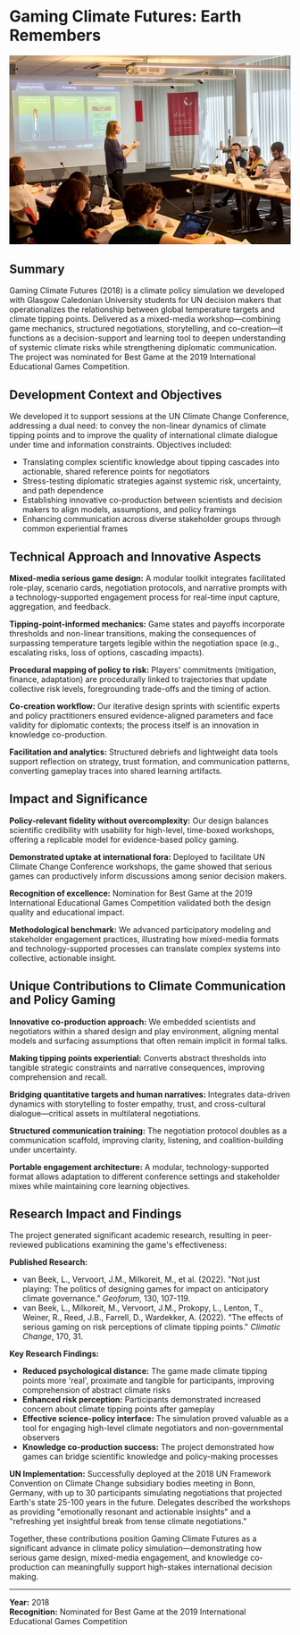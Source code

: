 # Gaming Climate Futures: Earth Remembers

![Gaming Climate Futures](2018_gaming_climate_futures_main_project.jpg)

## Summary

Gaming Climate Futures (2018) is a climate policy simulation we developed with Glasgow Caledonian University students for UN decision makers that operationalizes the relationship between global temperature targets and climate tipping points. Delivered as a mixed-media workshop—combining game mechanics, structured negotiations, storytelling, and co-creation—it functions as a decision-support and learning tool to deepen understanding of systemic climate risks while strengthening diplomatic communication. The project was nominated for Best Game at the 2019 International Educational Games Competition.

## Development Context and Objectives

We developed it to support sessions at the UN Climate Change Conference, addressing a dual need: to convey the non-linear dynamics of climate tipping points and to improve the quality of international climate dialogue under time and information constraints. Objectives included:

- Translating complex scientific knowledge about tipping cascades into actionable, shared reference points for negotiators
- Stress-testing diplomatic strategies against systemic risk, uncertainty, and path dependence
- Establishing innovative co-production between scientists and decision makers to align models, assumptions, and policy framings
- Enhancing communication across diverse stakeholder groups through common experiential frames

## Technical Approach and Innovative Aspects

**Mixed-media serious game design:** A modular toolkit integrates facilitated role-play, scenario cards, negotiation protocols, and narrative prompts with a technology-supported engagement process for real-time input capture, aggregation, and feedback.

**Tipping-point-informed mechanics:** Game states and payoffs incorporate thresholds and non-linear transitions, making the consequences of surpassing temperature targets legible within the negotiation space (e.g., escalating risks, loss of options, cascading impacts).

**Procedural mapping of policy to risk:** Players' commitments (mitigation, finance, adaptation) are procedurally linked to trajectories that update collective risk levels, foregrounding trade-offs and the timing of action.

**Co-creation workflow:** Our iterative design sprints with scientific experts and policy practitioners ensured evidence-aligned parameters and face validity for diplomatic contexts; the process itself is an innovation in knowledge co-production.

**Facilitation and analytics:** Structured debriefs and lightweight data tools support reflection on strategy, trust formation, and communication patterns, converting gameplay traces into shared learning artifacts.

## Impact and Significance

**Policy-relevant fidelity without overcomplexity:** Our design balances scientific credibility with usability for high-level, time-boxed workshops, offering a replicable model for evidence-based policy gaming.

**Demonstrated uptake at international fora:** Deployed to facilitate UN Climate Change Conference workshops, the game showed that serious games can productively inform discussions among senior decision makers.

**Recognition of excellence:** Nomination for Best Game at the 2019 International Educational Games Competition validated both the design quality and educational impact.

**Methodological benchmark:** We advanced participatory modeling and stakeholder engagement practices, illustrating how mixed-media formats and technology-supported processes can translate complex systems into collective, actionable insight.

## Unique Contributions to Climate Communication and Policy Gaming

**Innovative co-production approach:** We embedded scientists and negotiators within a shared design and play environment, aligning mental models and surfacing assumptions that often remain implicit in formal talks.

**Making tipping points experiential:** Converts abstract thresholds into tangible strategic constraints and narrative consequences, improving comprehension and recall.

**Bridging quantitative targets and human narratives:** Integrates data-driven dynamics with storytelling to foster empathy, trust, and cross-cultural dialogue—critical assets in multilateral negotiations.

**Structured communication training:** The negotiation protocol doubles as a communication scaffold, improving clarity, listening, and coalition-building under uncertainty.

**Portable engagement architecture:** A modular, technology-supported format allows adaptation to different conference settings and stakeholder mixes while maintaining core learning objectives.

## Research Impact and Findings

The project generated significant academic research, resulting in peer-reviewed publications examining the game's effectiveness:

**Published Research:**
- van Beek, L., Vervoort, J.M., Milkoreit, M., et al. (2022). "Not just playing: The politics of designing games for impact on anticipatory climate governance." *Geoforum*, 130, 107-119.
- van Beek, L., Milkoreit, M., Vervoort, J.M., Prokopy, L., Lenton, T., Weiner, R., Reed, J.B., Farrell, D., Wardekker, A. (2022). "The effects of serious gaming on risk perceptions of climate tipping points." *Climatic Change*, 170, 31.

**Key Research Findings:**
- **Reduced psychological distance:** The game made climate tipping points more 'real', proximate and tangible for participants, improving comprehension of abstract climate risks
- **Enhanced risk perception:** Participants demonstrated increased concern about climate tipping points after gameplay
- **Effective science-policy interface:** The simulation proved valuable as a tool for engaging high-level climate negotiators and non-governmental observers
- **Knowledge co-production success:** The project demonstrated how games can bridge scientific knowledge and policy-making processes

**UN Implementation:** Successfully deployed at the 2018 UN Framework Convention on Climate Change subsidiary bodies meeting in Bonn, Germany, with up to 30 participants simulating negotiations that projected Earth's state 25-100 years in the future. Delegates described the workshops as providing "emotionally resonant and actionable insights" and a "refreshing yet insightful break from tense climate negotiations."

Together, these contributions position Gaming Climate Futures as a significant advance in climate policy simulation—demonstrating how serious game design, mixed-media engagement, and knowledge co-production can meaningfully support high-stakes international decision making.

---

**Year:** 2018  
**Recognition:** Nominated for Best Game at the 2019 International Educational Games Competition